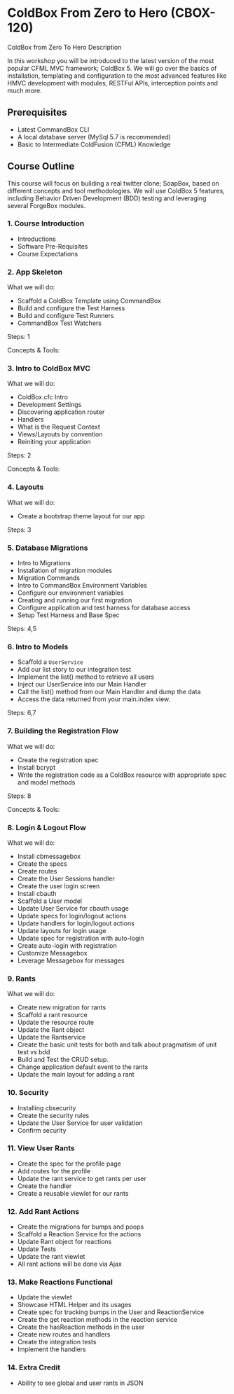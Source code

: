 # ColdBox From Zero to Hero (CBOX-120)

ColdBox from Zero To Hero Description 

In this workshop you will be introduced to the latest version of the most popular CFML MVC framework; ColdBox 5. We will go over the basics of installation, templating and configuration to the most advanced features like HMVC development with modules, RESTFul APIs, interception points and much more.

## Prerequisites

- Latest CommandBox CLI
- A local database server (MySql 5.7 is recommended)
- Basic to Intermediate ColdFusion (CFML) Knowledge

## Course Outline

This course will focus on building a real twitter clone; SoapBox, based on different concepts and tool methodologies. We will use ColdBox 5 features, including Behavior Driven Development (BDD) testing and leveraging several ForgeBox modules.

### 1. Course Introduction

- Introductions
- Software Pre-Requisites
- Course Expectations

### 2. App Skeleton

What we will do:

- Scaffold a ColdBox Template using CommandBox
- Build and configure the Test Harness
- Build and configure Test Runners
- CommandBox Test Watchers

Steps: 1

Concepts & Tools:


### 3. Intro to ColdBox MVC

What we will do:

- ColdBox.cfc Intro 
- Development Settings
- Discovering application router
- Handlers
- What is the Request Context
- Views/Layouts by convention
- Reiniting your application

Steps: 2

Concepts & Tools:

### 4. Layouts

What we will do:

- Create a bootstrap theme layout for our app

Steps: 3

### 5. Database Migrations

- Intro to Migrations
- Installation of migration modules
- Migration Commands
- Intro to CommandBox Environment Variables
- Configure our environment variables
- Creating and running our first migration
- Configure application and test harness for database access
- Setup Test Harness and Base Spec

Steps: 4,5

### 6. Intro to Models

- Scaffold a `UserService`
- Add our list story to our integration test
- Implement the list() method to retrieve all users
- Inject our UserService into our Main Handler
- Call the list() method from our Main Handler and dump the data
- Access the data returned from your main.index view.

Steps: 6,7













### 7. Building the Registration Flow

What we will do:

- Create the registration spec
- Install bcrypt
- Write the registration code as a ColdBox resource with appropriate spec and model methods

Steps: 8

Concepts & Tools:



### 8. Login & Logout Flow

What we will do:

- Install cbmessagebox
- Create the specs
- Create routes
- Create the User Sessions handler
- Create the user login screen
- Install cbauth
- Scaffold a User model
- Update User Service for cbauth usage
- Update specs for login/logout actions
- Update handlers for login/logout actions
- Update layouts for login usage
- Update spec for registration with auto-login
- Create auto-login with registration
- Customize Messagebox
- Leverage Messagebox for messages


### 9. Rants

What we will do:

- Create new migration for rants
- Scaffold a rant resource
- Update the resource route
- Update the Rant object
- Update the Rantservice
- Create the basic unit tests for both and talk about pragmatism of unit test vs bdd
- Build and Test the CRUD setup.
- Change application default event to the rants
- Update the main layout for adding a rant

### 10. Security

- Installing cbsecurity
- Create the security rules
- Update the User Service for user validation
- Confirm security

### 11. View User Rants

- Create the spec for the profile page
- Add routes for the profile
- Update the rant service to get rants per user
- Create the handler
- Create a reusable viewlet for our rants

### 12. Add Rant Actions

- Create the migrations for bumps and poops
- Scaffold a Reaction Service for the actions
- Update Rant object for reactions
- Update Tests
- Update the rant viewlet
- All rant actions will be done via Ajax


### 13. Make Reactions Functional

- Update the viewlet
- Showcase HTML Helper and its usages
- Create spec for tracking bumps in the User and ReactionService
- Create the get reaction methods in the reaction service
- Create the hasReaction methods in the user
- Create new routes and handlers
- Create the integration tests
- Implement the handlers

### 14. Extra Credit

- Ability to see global and user rants in JSON



